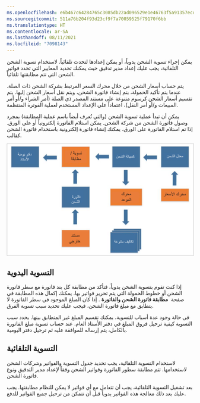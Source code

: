 ```yaml
---
ms.openlocfilehash: e6b467c64284765c3085db22ad096529e1e46763f5a91357ecd844380cfa65e1
ms.sourcegitcommit: 511a76b204f93d23cf9f7a70059525f79170f6bb
ms.translationtype: HT
ms.contentlocale: ar-SA
ms.lasthandoff: 08/11/2021
ms.locfileid: "7098143"
---
```

يمكن إجراء تسوية الشحن يدوياً، أو يمكن إعدادها لتحدث تلقائياً. لاستخدام تسوية الشحن التلقائية، يجب عليك إعداد مدير تدقيق حيث يمكنك تحديد المعايير التي تحدد فواتير الشحن التي تتم مطابقتها تلقائياً.

يتم حساب أسعار الشحن من خلال محرك السعر المرتبط بشركة الشحن ذات الصلة. عندما يتم تأكيد الحمولة، يتم إنشاء فاتورة الشحن، ويتم نقل أسعار الشحن إليها. يتم تقسيم أسعار الشحن كرسوم متنوعة على مستند المصدر ذي الصلة (أمر الشراء و/أو أمر المبيعات و/أو أمر النقل)، اعتماداً على الإعداد المستخدم لعملية الفوترة المنتظمة.

يمكن أن تبدأ عملية تسوية الشحن (والتي تُعرف أيضاً باسم عملية المطابقة) بمجرد وصول فاتورة الشحن من شركة الشحن. يمكن استلام الفاتورة إلكترونياً أو على الورق. إذا تم استلام الفاتورة على الورق، يمكنك إنشاء فاتورة إلكترونية باستخدام فاتورة الشحن كقالب.

![رسم تخطيطي لعملية تسوية الشحن.](../media/freight-reconciliation.png)

## <a name="manual-reconciliation"></a>التسوية اليدوية 

إذا كنت تقوم بتسوية الشحن يدوياً، فتأكد من مطابقة كل بند فاتورة مع سطر فاتورة الشحن أو خطوط الحمولة التي يتم تحرير فواتير بها. يمكنك إكمال هذه المطابقة في صفحة  **مطابقة فاتورة الشحن والفاتورة** . إذا كان المبلغ الموجود في سطر الفاتورة لا يتطابق مع مبلغ فاتورة الشحن، فيجب عليك تحديد سبب تسوية الفرق.

في حالة وجود عدة أسباب للتسوية، يمكنك تقسيم المبلغ غير المتطابق بينها. يحدد سبب التسوية كيفية ترحيل فروق المبلغ في دفتر الأستاذ العام. عند حساب تسوية مبلغ الفاتورة بالكامل، يتم إرساله للموافقة عليه ثم ترحيل دفتر اليومية.

## <a name="automatic-reconciliation"></a>التسوية التلقائية 

لاستخدام التسوية التلقائية، يجب تحديد جدول التسوية والفواتير وشركات الشحن لاستخدامها. تتم مطابقة سطور الفاتورة وفواتير الشحن وفقاً لإعداد مدير التدقيق ونوع فاتورة الشحن.

بعد تشغيل التسوية التلقائية، يجب أن تتعامل مع أي فواتير لا يمكن للنظام مطابقتها. يجب عليك بعد ذلك معالجة هذه الفواتير يدوياً قبل أن تتمكن من ترحيل جميع الفواتير للدفع.
